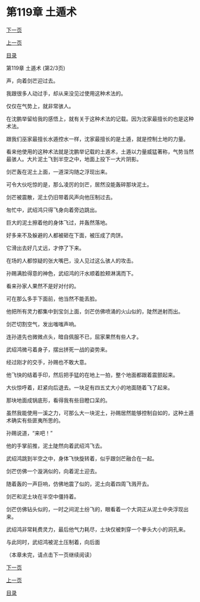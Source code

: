 <h1>第119章  土遁术</h1>
            <div><p><a href="./0356_%E7%AC%AC119%E7%AB%A0_%E5%9C%9F%E9%81%81%E6%9C%AF.md">下一页</a></p><p><a href="./0354_%E7%AC%AC119%E7%AB%A0_%E5%9C%9F%E9%81%81%E6%9C%AF.md">上一页</a></p><p><a href="../">目录</a></p></div>
            <div><p>第119章  土遁术 (第2/3页)</p><p>声，向着剑芒迎过去。</p><p>我跟很多人动过手，却从来没见过使用这种术法的。</p><p>仅仅在气势上，就非常骇人。</p><p>在沈鹏举留给我的感悟上，就有关于这种术法的记载。因为沈家最擅长的也是这种术法。</p><p>跟我们巫家最擅长水遁控水一样，沈家最擅长的是土遁，就是控制土地的力量。</p><p>看来他使用的这种术法就是沈鹏举记载的土遁术，土遁以力量威猛著称，气势当然最骇人。大片泥土飞到半空之中，地面上投下一大片阴影。</p><p>剑芒轰在泥土上面，一道深沟随之浮现出来。</p><p>可令大伙吃惊的是，那么凌厉的剑芒，居然没能轰碎那块泥土。</p><p>剑芒被震散，泥土仍旧带着风声向他压制过去。</p><p>匆忙中，武绍鸿只得飞身向着旁边跳出。</p><p>巨大的泥土擦着他的身体飞过，并轰然落地。</p><p>好多来不及躲避的人都被砸在下面，被压成了肉饼。</p><p>它滑出去好几丈远，才停了下来。</p><p>在场的人都惊疑的张大嘴巴，没人见过这么骇人的攻击。</p><p>孙赐满脸得意的神色，武绍鸿的汗水顺着脸颊淋漓而下。</p><p>看来孙家人果然不是好对付的。</p><p>可在那么多手下面前，他当然不能丢脸。</p><p>他把所有灵力都集中到宝剑上面，剑芒仿佛喷涌的火山似的，陡然迸射而出。</p><p>剑芒切割空气，发出嗤嗤声响。</p><p>连孙道先也微微点头，暗自佩服不已，屈家果然有些人才。</p><p>武绍鸿微弓着身子，摆出拼死一战的姿势来。</p><p>经过刚才的交手，孙赐也不敢大意。</p><p>他飞快的结着手印，然后把手猛的在地上一拍，整个地面都跟着震颤起来。</p><p>大伙惊呼着，赶紧向后退去。一块足有四五丈大小的地面随着飞了起来。</p><p>那块地面成锅底形，看得我有些目瞪口呆的。</p><p>虽然我能使用一溪之力，可那么大一块泥土，孙赐居然能够控制自如的，这种土遁术确实有些匪夷所思的。</p><p>孙赐说道，“来吧！”</p><p>他的手掌前推，泥土陡然向着武绍鸿飞去。</p><p>武绍鸿跳到半空之中，身体飞快旋转着，似乎跟剑芒融合在一起。</p><p>剑芒仿佛一个漩涡似的，向着泥土迎去。</p><p>随着轰的一声巨响，仿佛地震了似的，泥土向着四周飞溅开去。</p><p>剑芒和泥土块在半空中僵持着。</p><p>剑芒仿佛钻头似的，一时之间泥土纷飞的，眼看着一个大洞正从泥土中央浮现出来。</p><p>武绍鸿非常耗费灵力，最后他气力耗尽，土块仅被刺穿一个拳头大小的洞孔来。</p><p>与此同时，武绍鸿被泥土压制着，向后面</p><p>（本章未完，请点击下一页继续阅读）</p></div>
            <div><p><a href="./0356_%E7%AC%AC119%E7%AB%A0_%E5%9C%9F%E9%81%81%E6%9C%AF.md">下一页</a></p><p><a href="./0354_%E7%AC%AC119%E7%AB%A0_%E5%9C%9F%E9%81%81%E6%9C%AF.md">上一页</a></p><p><a href="../">目录</a></p></div>